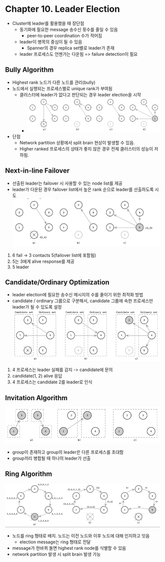 # Chapter 10. Leader Election 
- Cluster에 leader를 활용했을 때 장단점  
  - 동기화에 필요한 message 송수신 횟수를 줄일 수 있음 
    - peer-to-peer coordination 수가 적어짐 
  - leader이 병목의 중심이 될 수 있음 
    - Spanner의 경우 replica set별로 leader가 존재 
  - leader 프로세스도 언젠가는 다운됨 => failure detection이 필요 

## Bully Algorithm
- Highest rank 노드가 다른 노드를 관리(bully)
- 노드에서 실행되는 프로세스별로 unique rank가 부여됨 
  - 클러스터에 leader가 없다고 판단되는 경우 leader election을 시작 
    - ![img.png](bully-leader-election.png)
- 단점 
  - Network partition 상황에서 split brain 현상이 발생할 수 있음.
  - Higher ranked 프로세스의 상태가 좋지 않은 경우 전체 클러스터의 성능이 저하됨.

## Next-in-line Failover 
- 선출된 leader는 failover 시 사용할 수 있는 node list를 제공 
- leader가 다운된 경우 failover list에서 높은 rank 순으로 leader를 선출하도록 시도 
![img.png](next-in-line.png)
1. 6 fail -> 3 contacts 5(failover list에 포함됨)
2. 5는 3에게 alive response를 제공 
3. 5 leader 

## Candidate/Ordinary Optimization 
- leader election에 필요한 송수신 메시지의 수를 줄이기 위한 최적화 방법 
- candidate / ordinary 그룹으로 구분해서, candidate 그룹에 속한 프로세스만 leader가 될 수 있도록 설정 
![img.png](candidate-ordinary.png)
1. 4 프로세스는 leader 실패를 감지 -> candidate에 문의  
2. candidate(1, 2) alive 응답 
3. 4 프로세스는 candidate 2를 leader로 인식 

## Invitation Algorithm 
![img.png](invitation.png)
- group이 존재하고 group의 leader은 다른 프로세스를 초대함 
- group끼리 병합될 때 하나의 leader가 선출 

## Ring Algorithm
![img.png](ring.png)
- 노드를 ring 형태로 배치. 노드는 이전 노드와 이후 노드에 대해 인지하고 잇음 
  - election message는 ring 형태로 전달 
- message가 한바퀴 돌면 highest rank node를 식별할 수 있음 
- network partition 발생 시 split brain 발생 가능 
